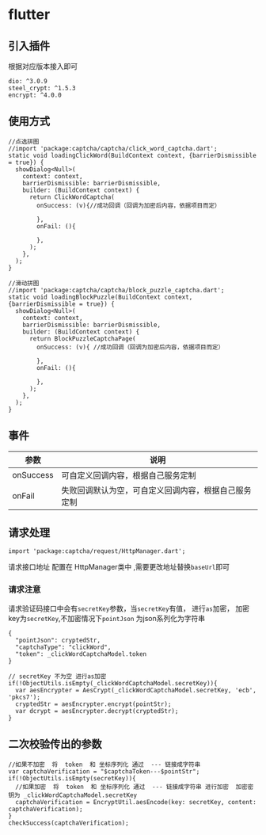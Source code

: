 # flutter

## 引入插件

根据对应版本接入即可

```
dio: ^3.0.9
steel_crypt: ^1.5.3
encrypt: ^4.0.0
```

## 使用方式

```
//点选拼图
//import 'package:captcha/captcha/click_word_captcha.dart';
static void loadingClickWord(BuildContext context, {barrierDismissible = true}) {
  showDialog<Null>(
    context: context,
    barrierDismissible: barrierDismissible,
    builder: (BuildContext context) {
      return ClickWordCaptcha(
        onSuccess: (v){//成功回调（回调为加密后内容，依据项目而定）

        },
        onFail: (){

        },
      );
    },
  );
}

//滑动拼图
//import 'package:captcha/captcha/block_puzzle_captcha.dart';
static void loadingBlockPuzzle(BuildContext context, {barrierDismissible = true}) {
  showDialog<Null>(
    context: context,
    barrierDismissible: barrierDismissible,
    builder: (BuildContext context) {
      return BlockPuzzleCaptchaPage(
        onSuccess: (v){ //成功回调（回调为加密后内容，依据项目而定）

        },
        onFail: (){

        },
      );
    },
  );
}
```

## 事件

| 参数        | 说明                         |
|-----------|----------------------------|
| onSuccess | 可自定义回调内容，根据自己服务定制          |
| onFail    | 失败回调默认为空，可自定义回调内容，根据自己服务定制 |

## 请求处理

```
import 'package:captcha/request/HttpManager.dart';
```

请求接口地址 配置在 HttpManager类中 ,需要更改地址替换`baseUrl`即可

### 请求注意

请求验证码接口中会有`secretKey`参数，当`secretKey`有值， 进行`as`加密， 加密key为`secretKey`,不加密情况下`pointJson`
为json系列化为字符串

```
{
  "pointJson": cryptedStr,
  "captchaType": "clickWord",
  "token": _clickWordCaptchaModel.token
}
```

```
// secretKey 不为空 进行as加密
if(!ObjectUtils.isEmpty(_clickWordCaptchaModel.secretKey)){
  var aesEncrypter = AesCrypt(_clickWordCaptchaModel.secretKey, 'ecb', 'pkcs7');
  cryptedStr = aesEncrypter.encrypt(pointStr);
  var dcrypt = aesEncrypter.decrypt(cryptedStr);
}
```

## 二次校验传出的参数

```
//如果不加密  将  token  和 坐标序列化 通过  --- 链接成字符串
var captchaVerification = "$captchaToken---$pointStr";
if(!ObjectUtils.isEmpty(secretKey)){
  //如果加密  将  token  和 坐标序列化 通过  --- 链接成字符串 进行加密  加密密钥为 _clickWordCaptchaModel.secretKey
  captchaVerification = EncryptUtil.aesEncode(key: secretKey, content: captchaVerification);
}
checkSuccess(captchaVerification);
```
